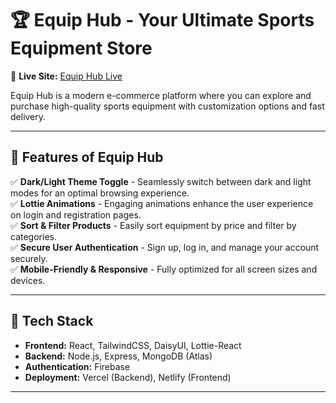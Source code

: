 # 🏆 Equip Hub - Your Ultimate Sports Equipment Store

🚀 **Live Site:** [Equip Hub Live](https://equiphub.netlify.app)

Equip Hub is a modern e-commerce platform where you can explore and purchase high-quality sports equipment with customization options and fast delivery.

---

## 🔹 Features of Equip Hub

✅ **Dark/Light Theme Toggle** - Seamlessly switch between dark and light modes for an optimal browsing experience.  
✅ **Lottie Animations** - Engaging animations enhance the user experience on login and registration pages.  
✅ **Sort & Filter Products** - Easily sort equipment by price and filter by categories.  
✅ **Secure User Authentication** - Sign up, log in, and manage your account securely.  
✅ **Mobile-Friendly & Responsive** - Fully optimized for all screen sizes and devices.  

---

## 🔧 Tech Stack

- **Frontend:** React, TailwindCSS, DaisyUI, Lottie-React  
- **Backend:** Node.js, Express, MongoDB (Atlas)  
- **Authentication:** Firebase 
- **Deployment:** Vercel (Backend), Netlify (Frontend)

---
